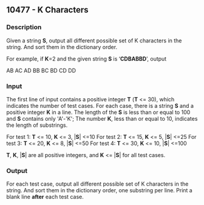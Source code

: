 ## 10477 - K Characters

### Description

Given a string **S**, output all different possible set of K characters in the string. And sort them in the dictionary order.

For example, if **K**=2 and the given string **S** is ‘**CDBABBD**’, output

AB
AC
AD
BB
BC
BD
CD
DD

### Input

The first line of input contains a positive integer **T** (**T** <= 30), which indicates the number of test cases. For each case, there is a string **S** and a positive integer **K** in a line. The length of the **S** is less than or equal to 100 and  **S** contains only 'A'-'K'; The number **K**, less than or equal to 10, indicates the length of substrings.

For test 1: **T** <= 10, **K** <= 3,   |**S**| <=10
For test 2: **T** <= 15, **K** <= 5,   |**S**| <=25
For test 3: **T** <= 20, **K** <= 8,   |**S**| <=50
For test 4: **T** <= 30, **K** <= 10, |**S**| <=100

**T**, **K**, |**S**| are all positive integers, and **K** <= |**S**| for all test cases.

### Output

For each test case, output all different possible set of K characters in the string. And sort them in the dictionary order, one substring per line. Print a blank line **after** each test case.